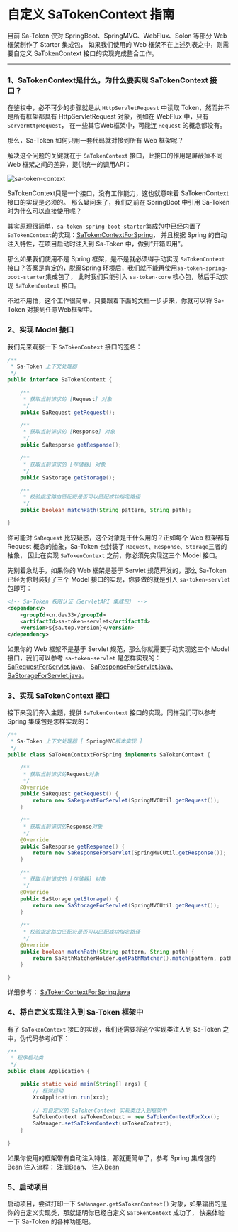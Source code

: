 # 自定义 SaTokenContext 指南 

目前 Sa-Token 仅对 SpringBoot、SpringMVC、WebFlux、Solon 等部分 Web 框架制作了 Starter 集成包，
如果我们使用的 Web 框架不在上述列表之中，则需要自定义 SaTokenContext 接口的实现完成整合工作。

---

### 1、SaTokenContext是什么，为什么要实现 SaTokenContext 接口？

在鉴权中，必不可少的步骤就是从 `HttpServletRequest` 中读取 Token，然而并不是所有框架都具有 HttpServletRequest 对象，例如在 WebFlux 中，只有 `ServerHttpRequest`，
在一些其它Web框架中，可能连 `Request` 的概念都没有。

那么，Sa-Token 如何只用一套代码就对接到所有 Web 框架呢？

解决这个问题的关键就在于 `SaTokenContext` 接口，此接口的作用是屏蔽掉不同 Web 框架之间的差异，提供统一的调用API：

![sa-token-context](https://oss.dev33.cn/sa-token/doc/sa-token-context.svg 's-w')


SaTokenContext只是一个接口，没有工作能力，这也就意味着 SaTokenContext 接口的实现是必须的。
那么疑问来了，我们之前在 SpringBoot 中引用 Sa-Token 时为什么可以直接使用呢？

其实原理很简单，`sa-token-spring-boot-starter`集成包中已经内置了`SaTokenContext`的实现：[SaTokenContextForSpring](https://gitee.com/dromara/sa-token/blob/dev/sa-token-starter/sa-token-spring-boot-starter/src/main/java/cn/dev33/satoken/spring/SaTokenContextForSpring.java)，
并且根据 Spring 的自动注入特性，在项目启动时注入到 Sa-Token 中，做到“开箱即用”。

那么如果我们使用不是 Spring 框架，是不是就必须得手动实现 `SaTokenContext` 接口？答案是肯定的，脱离Spring 环境后，我们就不能再使用`sa-token-spring-boot-starter`集成包了，
此时我们只能引入 `sa-token-core` 核心包，然后手动实现 `SaTokenContext` 接口。

不过不用怕，这个工作很简单，只要跟着下面的文档一步步来，你就可以将 Sa-Token 对接到任意Web框架中。


### 2、实现 Model 接口
我们先来观察一下 `SaTokenContext` 接口的签名：
``` java
/**
 * Sa-Token 上下文处理器
 */
public interface SaTokenContext {

	/**
	 * 获取当前请求的 [Request] 对象
	 */
	public SaRequest getRequest();

	/**
	 * 获取当前请求的 [Response] 对象
	 */
	public SaResponse getResponse();

	/**
	 * 获取当前请求的 [存储器] 对象 
	 */
	public SaStorage getStorage();

	/**
	 * 校验指定路由匹配符是否可以匹配成功指定路径 
	 */
	public boolean matchPath(String pattern, String path);

}
```

你可能对 `SaRequest` 比较疑惑，这个对象是干什么用的？正如每个 Web 框架都有 Request 概念的抽象，Sa-Token 也封装了 `Request`、`Response`、`Storage`三者的抽象，
因此在实现 `SaTokenContext` 之前，你必须先实现这三个 Model 接口。

先别着急动手，如果你的 Web 框架是基于 Servlet 规范开发的，那么 Sa-Token 已经为你封装好了三个 Model 接口的实现，你要做的就是引入 `sa-token-servlet`包即可：

``` xml
<!-- Sa-Token 权限认证（ServletAPI 集成包） -->
<dependency>
    <groupId>cn.dev33</groupId>
    <artifactId>sa-token-servlet</artifactId>
    <version>${sa.top.version}</version>
</dependency>
```

如果你的 Web 框架不是基于 Servlet 规范，那么你就需要手动实现这三个 Model 接口，我们可以参考 `sa-token-servlet` 是怎样实现的：
[SaRequestForServlet.java](https://gitee.com/dromara/sa-token/blob/dev/sa-token-starter/sa-token-servlet/src/main/java/cn/dev33/satoken/servlet/model/SaRequestForServlet.java)、
[SaResponseForServlet.java](https://gitee.com/dromara/sa-token/blob/dev/sa-token-starter/sa-token-servlet/src/main/java/cn/dev33/satoken/servlet/model/SaResponseForServlet.java)、
[SaStorageForServlet.java](https://gitee.com/dromara/sa-token/blob/dev/sa-token-starter/sa-token-servlet/src/main/java/cn/dev33/satoken/servlet/model/SaStorageForServlet.java)。


### 3、实现 SaTokenContext 接口

接下来我们奔入主题，提供 `SaTokenContext` 接口的实现，同样我们可以参考 Spring 集成包是怎样实现的：

``` java
/**
 * Sa-Token 上下文处理器 [ SpringMVC版本实现 ] 
 */
public class SaTokenContextForSpring implements SaTokenContext {

	/**
	 * 获取当前请求的Request对象
	 */
	@Override
	public SaRequest getRequest() {
		return new SaRequestForServlet(SpringMVCUtil.getRequest());
	}

	/**
	 * 获取当前请求的Response对象
	 */
	@Override
	public SaResponse getResponse() {
		return new SaResponseForServlet(SpringMVCUtil.getResponse());
	}

	/**
	 * 获取当前请求的 [存储器] 对象 
	 */
	@Override
	public SaStorage getStorage() {
		return new SaStorageForServlet(SpringMVCUtil.getRequest());
	}
	
	/**
	 * 校验指定路由匹配符是否可以匹配成功指定路径 
	 */
	@Override
	public boolean matchPath(String pattern, String path) {
		return SaPathMatcherHolder.getPathMatcher().match(pattern, path);
	}

}
```

详细参考：
[SaTokenContextForSpring.java](https://gitee.com/dromara/sa-token/blob/dev/sa-token-starter/sa-token-spring-boot-starter/src/main/java/cn/dev33/satoken/spring/SaTokenContextForSpring.java)


### 4、将自定义实现注入到 Sa-Token 框架中

有了 `SaTokenContext` 接口的实现，我们还需要将这个实现类注入到 Sa-Token 之中，伪代码参考如下：
``` java
/**
 * 程序启动类
 */
public class Application {

	public static void main(String[] args) {
		// 框架启动
		XxxApplication.run(xxx);
		
		// 将自定义的 SaTokenContext 实现类注入到框架中 
		SaTokenContext saTokenContext = new SaTokenContextForXxx();
		SaManager.setSaTokenContext(saTokenContext);
	}
	
}
```

如果你使用的框架带有自动注入特性，那就更简单了，参考 Spring 集成包的 Bean 注入流程：
[注册Bean](https://gitee.com/dromara/sa-token/blob/dev/sa-token-starter/sa-token-spring-boot-starter/src/main/java/cn/dev33/satoken/spring/SaBeanRegister.java)、
[注入Bean](https://gitee.com/dromara/sa-token/blob/dev/sa-token-starter/sa-token-spring-boot-starter/src/main/java/cn/dev33/satoken/spring/SaBeanInject.java)


### 5、启动项目

启动项目，尝试打印一下 `SaManager.getSaTokenContext()` 对象，如果输出的是你的自定义实现类，那就证明你已经自定义 `SaTokenContext` 成功了，
快来体验一下 Sa-Token 的各种功能吧。




